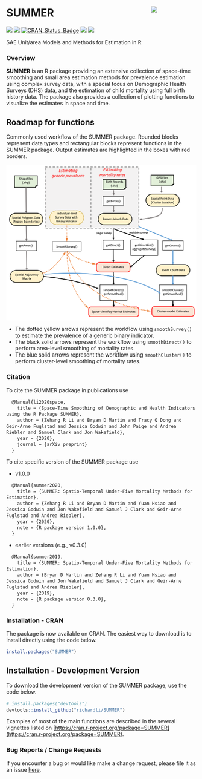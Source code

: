 # SUMMER <img src="man/figures/SUMMER.png" align="right" width="120" />

[![](https://github.com/richardli/SUMMER/actions/workflows/R-CMD-check-inla-stable.yaml/badge.svg)](https://github.com/richardli/SUMMER/actions) [![](https://github.com/richardli/SUMMER/actions/workflows/R-CMD-check-inla-testing.yaml/badge.svg)](https://github.com/richardli/SUMMER/actions) 
[![CRAN\_Status\_Badge](https://www.r-pkg.org/badges/version/SUMMER)](https://cran.r-project.org/package=SUMMER) [![](https://cranlogs.r-pkg.org/badges/SUMMER)](https://cran.r-project.org/package=SUMMER) [![](https://cranlogs.r-pkg.org/badges/grand-total/SUMMER?color=orange)](https://cran.r-project.org/package=SUMMER)

SAE Unit/area Models and Methods for Estimation in R

### Overview

**SUMMER** is an R package providing an extensive collection of space-time smoothing and small area estimation methods for prevalence estimation using complex survey data, with a special focus on Demographic Health Surveys (DHS) data, and the estimation of child mortality using full birth history data. The package also provides a collection of plotting functions to visualize the estimates in space and time.


## Roadmap for functions


Commonly used workflow of the SUMMER package. Rounded blocks represent data types and rectangular blocks represent functions in the SUMMER package. Output estimates are highlighted in the boxes with red borders. 

<img src="man/figures/Workflow.png" align="center" width="800" />

+ The dotted yellow arrows represent the workflow using `smoothSurvey()` to estimate the prevalence of a generic binary indicator. 
+ The black solid arrows represent the workflow using `smoothDirect()` to perform area-level smoothing of mortality rates. 
+ The blue solid arrows represent the workflow using `smoothCluster()` to perform cluster-level smoothing of mortality rates.


### Citation

To cite the SUMMER package in publications use
```
  @Manual{li2020space,
    title = {Space-Time Smoothing of Demographic and Health Indicators using the R Package SUMMER},
    author = {Zehang R Li and Bryan D Martin and Tracy Q Dong and Geir-Arne Fuglstad and Jessica Godwin and John Paige and Andrea Riebler and Samuel Clark and Jon Wakefield},
    year = {2020},
    journal = {arXiv preprint}
  }
```

To cite specific version of the SUMMER package use
+ v1.0.0 
```
  @Manual{summer2020,
    title = {SUMMER: Spatio-Temporal Under-Five Mortality Methods for Estimation},
    author = {Zehang R Li and Bryan D Martin and Yuan Hsiao and Jessica Godwin and Jon Wakefield and Samuel J Clark and Geir-Arne Fuglstad and Andrea Riebler},
    year = {2020},
    note = {R package version 1.0.0},
  }
```
+ earlier versions (e.g., v0.3.0)
```
  @Manual{summer2019,
    title = {SUMMER: Spatio-Temporal Under-Five Mortality Methods for Estimation},
    author = {Bryan D Martin and Zehang R Li and Yuan Hsiao and Jessica Godwin and Jon Wakefield and Samuel J Clark and Geir-Arne Fuglstad and Andrea Riebler},
    year = {2019},
    note = {R package version 0.3.0},
  }
```


### Installation - CRAN

The package is now available on CRAN. The easiest way to download is to install directly using the code below.

``` r 
install.packages("SUMMER")
```

## Installation - Development Version

To download the development version of the SUMMER package, use the code below.

``` r
# install.packages("devtools")
devtools::install_github("richardli/SUMMER")
```
 
Examples of most of the main functions are described in the several vignettes listed on [https://cran.r-project.org/package=SUMMER](https://cran.r-project.org/package=SUMMER).

### Bug Reports / Change Requests
If you encounter a bug or would like make a change request, please file it as an issue [here](https://github.com/richardli/SUMMER/issues).


